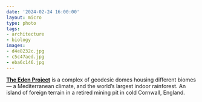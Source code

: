 ```yaml
---
date: '2024-02-24 16:00:00'
layout: micro
type: photo
tags:
- architecture
- biology
images:
- d4e8232c.jpg
- c5c47aed.jpg
- eba6c146.jpg
---
```


[**The Eden Project**](https://en.wikipedia.org/wiki/Eden_Project) is a complex of geodesic domes housing different biomes — a Mediterranean climate, and the world’s largest indoor rainforest. An island of foreign terrain in a retired mining pit in cold Cornwall, England.
